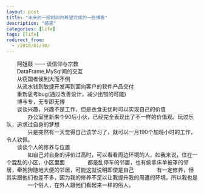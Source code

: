 ```yaml
---
layout: post
title: "未来的一段时间内希望完成的一些博客"
description: "感恩"
categories: [life]
tags: [life]
redirect_from:
  - /2018/01/30/
---
```

&emsp;&emsp;阿姐鼓 —— 谈信仰与宗教  
&emsp;&emsp;DataFrame,MySql间的交互  
&emsp;&emsp;从窃国者侯到大而不倒  
&emsp;&emsp;从流水钱到敏捷开发再到面向客户的软件产品交付  
&emsp;&emsp;重新思考bug(通过改善设计，减少出错的可能)  
&emsp;&emsp;博与专，无专即无博  
&emsp;&emsp;谈谈兴趣，兴趣不是工作，但是衣食无忧时可以实现自己的价值  
&emsp;&emsp;&emsp;&emsp;办公室里新来个90后小伙，已经完全表现出了不一样的价值观。玩过乐队，追求过自身的梦想  
&emsp;&emsp;&emsp;&emsp;只是突然有一天觉得自己该学习了，就可以一月190个加班小时的工作，令人钦佩。  
&emsp;&emsp;谈谈个人的修养与位置  
&emsp;&emsp;&emsp;&emsp;如自己对自身的评价过高时，可以看看周边环境的人，如我来说，住在一个混乱的小区，小区里面
&emsp;&emsp;&emsp;&emsp;都是乱停车的邻居，也有偷拿床单被罩的邻居，牵狗狗随地大便的邻居，可能这就说明即使是自己
&emsp;&emsp;&emsp;&emsp;有一定修养，但其实跟他们也差不多，因为我的修养不足以让我提升我的周遭的环境。所以我也是
&emsp;&emsp;&emsp;&emsp;一个俗人，在外人跟他们看起来一样的俗人。
